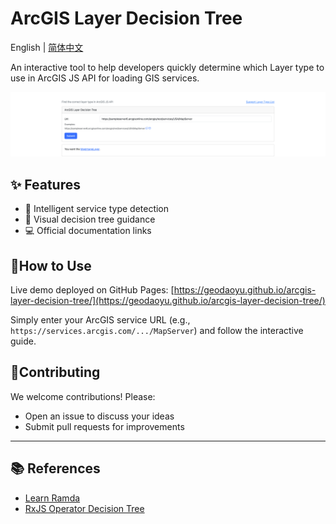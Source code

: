 # ArcGIS Layer Decision Tree

English | [简体中文](./README.md)

An interactive tool to help developers quickly determine which Layer type to use in ArcGIS JS API for loading GIS services.

![screenshot](assets/images/screenshot.png)

## ✨ Features

- 🧭 Intelligent service type detection
- 🌳 Visual decision tree guidance
- 💻 Official documentation links

## 🚀How to Use

Live demo deployed on GitHub Pages:
[https://geodaoyu.github.io/arcgis-layer-decision-tree/](https://geodaoyu.github.io/arcgis-layer-decision-tree/)

Simply enter your ArcGIS service URL (e.g., `https://services.arcgis.com/.../MapServer`) and follow the interactive guide.

## 🤝Contributing

We welcome contributions! Please:

- Open an issue to discuss your ideas
- Submit pull requests for improvements

---

## 📚 References

- [Learn Ramda](https://davesnx.github.io/learn-ramda/)
- [RxJS Operator Decision Tree](https://rxjs.dev/operator-decision-tree)
